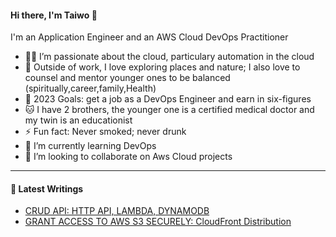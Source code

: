 #### Hi there, I'm Taiwo 👋


I'm an Application Engineer and an AWS Cloud DevOps Practitioner

   - 👨‍💻 I’m passionate about the cloud, particulary automation in the cloud
   - 🎻 Outside of work, I love exploring places and nature; I also love to counsel and mentor younger ones to be balanced (spiritually,career,family,Health) 
   - 🥅 2023 Goals: get a job as a DevOps Engineer and earn in six-figures
   - 🐱 I have 2 brothers, the younger one is a certified medical doctor and my twin is an educationist
   - ⚡ Fun fact: Never smoked; never drunk
   - 🌱 I’m currently learning DevOps
   - 👯 I’m looking to collaborate on Aws Cloud projects



   
   
   
___


#### 📕 Latest Writings

- [CRUD API: HTTP API, LAMBDA, DYNAMODB](https://amaotaiwo08.medium.com/crud-api-http-api-lambda-dynamodb-c6137d2e3bf3)
- [GRANT ACCESS TO AWS S3 SECURELY: CloudFront Distribution](https://medium.com/@amaotaiwo08/grant-access-to-aws-s3-securely-cloudfront-distribution-2a8a9e29eb43)


  


